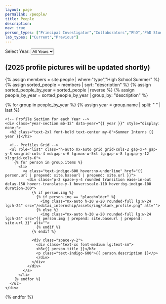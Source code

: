 ```yaml
---
layout: page
permalink: /people/
title: People
description:
nav: true
person_types: ["Principal Investigator","Collaborators","PhD","PhD Students","Medical Students","Master's","Undergraduates","High School Summer"]
lab_types: ["Current","Previous"]
---
```


<!-- Tailwind CSS -->
<script src="https://cdn.tailwindcss.com/3.0.0"></script>


<!-- Year Selection Dropdown -->
<div class="text-center my-6">
  <label for="year-select" class="text-lg font-semibold">Select Year: </label>
  <select id="year-select" class="p-2 border border-gray-300 rounded">
    <option value="">All Years</option>
    {% for year in (2020..2024) reversed %}
      <option value="{{ year }}">{{ year }}</option>
    {% endfor %}
  </select>
</div>


<!-- Announcement -->
<div class="section-alt">
  <h2>(2025 profile pictures will be updated shortly)</h2>
  </div>

<!-- Profiles Container -->
<div class="profiles-container bg-white">
  {% assign members = site.people | where:"type","High School Summer" %}
  {% assign sorted_people = members | sort: "description" %}
  {% assign sorted_people_by_year = sorted_people | reverse %}
  {% assign people_by_year = sorted_people_by_year | group_by: "description" %}

  {% for group in people_by_year %}
    {% assign year = group.name | split: " " | last %}

    <!-- Profile Section for each Year -->
    <div class="year-section mb-12" data-year="{{ year }}" style="display: none;">
      <h2 class="text-2xl font-bold text-center my-8">Summer Interns {{ year }}</h2>
      
      <!-- Profiles Grid -->
      <ul role="list" class="h-auto mx-auto grid grid-cols-2 gap-x-4 gap-y-8 sm:grid-cols-4 md:gap-x-6 lg:max-w-5xl lg:gap-x-8 lg:gap-y-12 xl:grid-cols-6">
        {% for person in group.items %}
          <li>
            <a class="text-indigo-600 hover:no-underline" href="{{ person.url | prepend: site.baseurl | prepend: site.url }}">
              <div class="p-2 space-y-4 rounded transition ease-in-out delay-150 hover:-translate-y-1 hover:scale-110 hover:bg-indigo-100 duration-300">   
                {% if person.img %}
                  {% if person.img == "placeholder" %}
                    <img class="mx-auto h-20 w-20 rounded-full lg:w-24 lg:h-24" src="/editai_internship/assets/img/blank_profile.png" alt="">
                  {% else %}
                    <img class="mx-auto h-20 w-20 rounded-full lg:w-24 lg:h-24" src="{{ person.img | prepend: site.baseurl | prepend: site.url }}" alt="">
                  {% endif %}
                {% endif %}

                <div class="space-y-2">
                  <div class="text-xs font-medium lg:text-sm">
                  <h3>{{ person.title }}</h3>
                  <p class="text-indigo-600">{{ person.description }}</p>
                  </div>
                </div>
              </div>
            </a>
          </li>
        {% endfor %}
      </ul>
    </div>
  {% endfor %}
</div>

<!-- JavaScript for Year Filtering -->
<script>
  document.addEventListener('DOMContentLoaded', function () {
    const yearSelect = document.getElementById('year-select');
    const yearSections = document.querySelectorAll('.year-section');

    function filterByYear(year) {
      yearSections.forEach(section => {
        if (year === "" || section.getAttribute('data-year') === year) {
          section.style.display = 'block';
        } else {
          section.style.display = 'none';
        }
      });
    }

    // Initial display of all years
    filterByYear("");

    // Update display based on dropdown selection
    yearSelect.addEventListener('change', function () {
      filterByYear(this.value);
    });
  });
</script>

